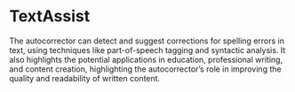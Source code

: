 # TextAssist
The autocorrector can detect and suggest corrections for spelling errors in text, using techniques like part-of-speech tagging and syntactic analysis. It also highlights the potential applications in education, professional writing, and content creation, highlighting the autocorrector’s role in improving the quality and readability of written content.
